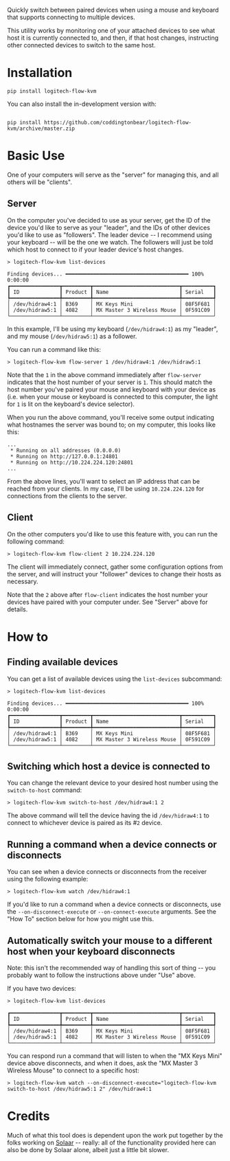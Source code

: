 Quickly switch between paired devices when using a mouse and keyboard that supports connecting to multiple devices.

This utility works by monitoring one of your attached devices to see what host it is currently connected to, and then, if that host changes, instructing other connected devices to switch to the same host.

# Installation

```
pip install logitech-flow-kvm
```

You can also install the in-development version with:

```

pip install https://github.com/coddingtonbear/logitech-flow-kvm/archive/master.zip

```

# Basic Use

One of your computers will serve as the "server" for managing this, and all others will be "clients".

## Server

On the computer you've decided to use as your server, get the ID of the device you'd like to serve as your "leader", and the IDs of other devices you'd like to use as "followers".  The leader device -- I recommend using your keyboard -- will be the one we watch.  The followers will just be told which host to connect to if your leader device's host changes.

```
> logitech-flow-kvm list-devices

Finding devices... ━━━━━━━━━━━━━━━━━━━━━━━━━━━━━━━━━━━━━━━━ 100% 0:00:00
┏━━━━━━━━━━━━━━━━┳━━━━━━━━━┳━━━━━━━━━━━━━━━━━━━━━━━━━━━━┳━━━━━━━━━━┓
┃ ID             ┃ Product ┃ Name                       ┃ Serial   ┃
┡━━━━━━━━━━━━━━━━╇━━━━━━━━━╇━━━━━━━━━━━━━━━━━━━━━━━━━━━━╇━━━━━━━━━━┩
│ /dev/hidraw4:1 │ B369    │ MX Keys Mini               │ 08F5F681 │
│ /dev/hidraw5:1 │ 4082    │ MX Master 3 Wireless Mouse │ 0F591C09 │
└────────────────┴─────────┴────────────────────────────┴──────────┘
```

In this example, I'll be using my keyboard (`/dev/hidraw4:1`) as my "leader", and my mouse (`/dev/hidraw5:1`) as a follower.

You can run a command like this:

```
> logitech-flow-kvm flow-server 1 /dev/hidraw4:1 /dev/hidraw5:1
```

Note that the `1` in the above command immediately after `flow-server` indicates that the host number of your server is `1`.  This should match the host number you've paired your mouse and keyboard with your device as (i.e. when your mouse or keyboard is connected to this computer, the light for `1` is lit on the keyboard's device selector).

When you run the above command, you'll receive some output indicating what hostnames the server was bound to; on my computer, this looks like this:

```
...
 * Running on all addresses (0.0.0.0)
 * Running on http://127.0.0.1:24801
 * Running on http://10.224.224.120:24801
...
```

From the above lines, you'll want to select an IP address that can be reached from your clients.  In my case, I'll be using `10.224.224.120` for connections from the clients to the server.

## Client

On the other computers you'd like to use this feature with, you can run the following command:

```
> logitech-flow-kvm flow-client 2 10.224.224.120
```

The client will immediately connect, gather some configuration options from the server, and will instruct your "follower" devices to change their hosts as necessary.

Note that the `2` above after `flow-client` indicates the host number your devices have paired with your computer under.  See "Server" above for details.

# How to

## Finding available devices

You can get a list of available devices using the `list-devices` subcommand:

```
> logitech-flow-kvm list-devices

Finding devices... ━━━━━━━━━━━━━━━━━━━━━━━━━━━━━━━━━━━━━━━━ 100% 0:00:00
┏━━━━━━━━━━━━━━━━┳━━━━━━━━━┳━━━━━━━━━━━━━━━━━━━━━━━━━━━━┳━━━━━━━━━━┓
┃ ID             ┃ Product ┃ Name                       ┃ Serial   ┃
┡━━━━━━━━━━━━━━━━╇━━━━━━━━━╇━━━━━━━━━━━━━━━━━━━━━━━━━━━━╇━━━━━━━━━━┩
│ /dev/hidraw4:1 │ B369    │ MX Keys Mini               │ 08F5F681 │
│ /dev/hidraw5:1 │ 4082    │ MX Master 3 Wireless Mouse │ 0F591C09 │
└────────────────┴─────────┴────────────────────────────┴──────────┘
```

## Switching which host a device is connected to

You can change the relevant device to your desired host number using the `switch-to-host` command:

```
> logitech-flow-kvm switch-to-host /dev/hidraw4:1 2
```

The above command will tell the device having the id `/dev/hidraw4:1` to connect to whichever device is paired as its #`2` device.

## Running a command when a device connects or disconnects

You can see when a device connects or disconnects from the receiver using the following example:

```
> logitech-flow-kvm watch /dev/hidraw4:1
```

If you'd like to run a command when a device connects or disconnects, use the `--on-disconnect-execute` or `--on-connect-execute` arguments.  See the "How To" section below for how you might use this.

## Automatically switch your mouse to a different host when your keyboard disconnects

Note: this isn't the recommended way of handling this sort of thing -- you probably want to follow the instructions above under "Use" above.

If you have two devices:

```
> logitech-flow-kvm list-devices

┏━━━━━━━━━━━━━━━━┳━━━━━━━━━┳━━━━━━━━━━━━━━━━━━━━━━━━━━━━┳━━━━━━━━━━┓
┃ ID             ┃ Product ┃ Name                       ┃ Serial   ┃
┡━━━━━━━━━━━━━━━━╇━━━━━━━━━╇━━━━━━━━━━━━━━━━━━━━━━━━━━━━╇━━━━━━━━━━┩
│ /dev/hidraw4:1 │ B369    │ MX Keys Mini               │ 08F5F681 │
│ /dev/hidraw5:1 │ 4082    │ MX Master 3 Wireless Mouse │ 0F591C09 │
└────────────────┴─────────┴────────────────────────────┴──────────┘
```

You can respond run a command that will listen to when the "MX Keys Mini" device above disconnects, and when it does, ask the "MX Master 3 Wireless Mouse" to connect to a specific host:

```
> logitech-flow-kvm watch --on-disconnect-execute="logitech-flow-kvm switch-to-host /dev/hidraw5:1 2" /dev/hidraw4:1
```

# Credits

Much of what this tool does is dependent upon the work put together by the folks working on [Solaar](https://github.com/pwr-Solaar/Solaar) -- really: all of the functionality provided here can also be done by Solaar alone, albeit just a little bit slower.
